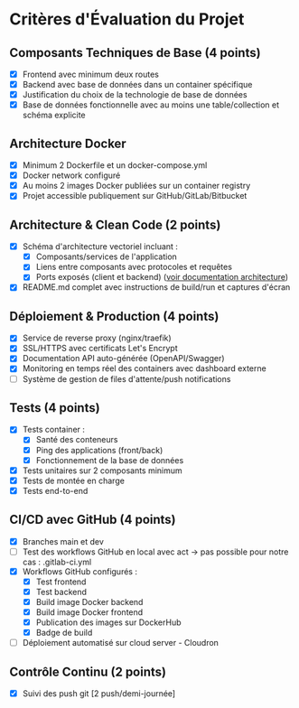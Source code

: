 # Critères d'Évaluation du Projet

## Composants Techniques de Base (4 points)
- [x] Frontend avec minimum deux routes
- [x] Backend avec base de données dans un container spécifique
- [x] Justification du choix de la technologie de base de données
- [x] Base de données fonctionnelle avec au moins une table/collection et schéma explicite

## Architecture Docker
- [x] Minimum 2 Dockerfile et un docker-compose.yml
- [x] Docker network configuré
- [x] Au moins 2 images Docker publiées sur un container registry
- [x] Projet accessible publiquement sur GitHub/GitLab/Bitbucket

## Architecture & Clean Code (2 points)
- [x] Schéma d'architecture vectoriel incluant :
    - [x] Composants/services de l'application
    - [x] Liens entre composants avec protocoles et requêtes
    - [x] Ports exposés (client et backend)
  ([voir documentation architecture](./projet-blog/docs/ARCHITECTURE.md))
- [x] README.md complet avec instructions de build/run et captures d'écran

## Déploiement & Production (4 points)
- [x] Service de reverse proxy (nginx/traefik)
- [x] SSL/HTTPS avec certificats Let's Encrypt
- [x] Documentation API auto-générée (OpenAPI/Swagger)
- [x] Monitoring en temps réel des containers avec dashboard externe
- [ ] Système de gestion de files d'attente/push notifications

## Tests (4 points)
- [x] Tests container :
  - [x] Santé des conteneurs
  - [x] Ping des applications (front/back)
  - [x] Fonctionnement de la base de données
- [x] Tests unitaires sur 2 composants minimum
- [x] Tests de montée en charge
- [x] Tests end-to-end

## CI/CD avec GitHub (4 points)
- [x] Branches main et dev
- [ ] Test des workflows GitHub en local avec act -> pas possible pour notre cas : .gitlab-ci.yml
- [x] Workflows GitHub configurés :
  - [x] Test frontend
  - [x] Test backend
  - [x] Build image Docker backend
  - [x] Build image Docker frontend
  - [x] Publication des images sur DockerHub
  - [x] Badge de build
- [ ] Déploiement automatisé sur cloud server - Cloudron

## Contrôle Continu (2 points)
- [x] Suivi des push git [2 push/demi-journée]

